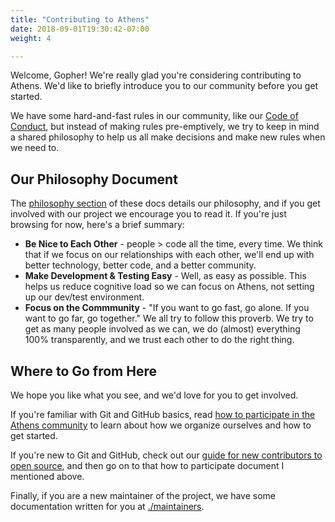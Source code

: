 ```yaml
---
title: "Contributing to Athens"
date: 2018-09-01T19:30:42-07:00
weight: 4

---
```


Welcome, Gopher! We're really glad you're considering contributing to Athens. We'd like to briefly introduce you to our community before you get started.

We have some hard-and-fast rules in our community, like our [Code of Conduct](https://github.com/leimeng-go/athens/blob/main/CODE_OF_CONDUCT.md), but instead of making rules pre-emptively, we try to keep in mind a shared philosophy to help us all make decisions and make new rules when we need to.

## Our Philosophy Document

The [philosophy section](/contributing/community/philosophy/) of these docs details our philosophy, and if you get involved with our project we encourage you to read it. If you're just browsing for now, here's a brief summary:

- **Be Nice to Each Other** - people > code all the time, every time. We think that if we focus on our relationships with each other, we'll end up with better technology, better code, and a better community.
- **Make Development & Testing Easy** - Well, as easy as possible. This helps us reduce cognitive load so we can focus on Athens, not setting up our dev/test environment.
- **Focus on the Commmunity** - "If you want to go fast, go alone. If you want to go far, go together." We all try to follow this proverb. We try to get as many people involved as we can, we do (almost) everything 100% transparently, and we trust each other to do the right thing.

## Where to Go from Here

We hope you like what you see, and we'd love for you to get involved.

If you're familiar with Git and GitHub basics, read [how to participate in the Athens community](./community/participating) to learn about how we organize ourselves and how to get started.

If you're new to Git and GitHub, check out our [guide for new contributors to open source](./new), and then go on to that how to participate document I mentioned above.

Finally, if you are a new maintainer of the project, we have some documentation written for you at [./maintainers](./maintainers).
